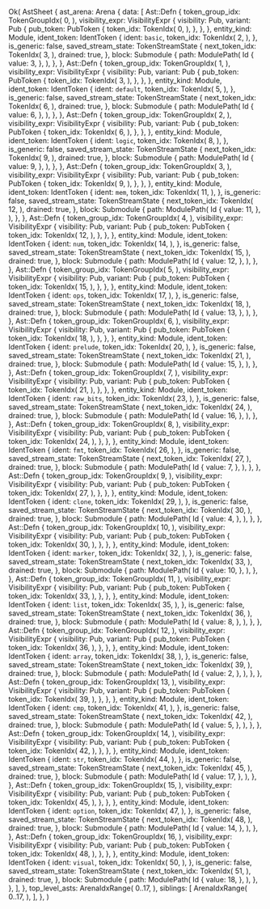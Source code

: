 Ok(
    AstSheet {
        ast_arena: Arena {
            data: [
                Ast::Defn {
                    token_group_idx: TokenGroupIdx(
                        0,
                    ),
                    visibility_expr: VisibilityExpr {
                        visibility: Pub,
                        variant: Pub {
                            pub_token: PubToken {
                                token_idx: TokenIdx(
                                    0,
                                ),
                            },
                        },
                    },
                    entity_kind: Module,
                    ident_token: IdentToken {
                        ident: `basic`,
                        token_idx: TokenIdx(
                            2,
                        ),
                    },
                    is_generic: false,
                    saved_stream_state: TokenStreamState {
                        next_token_idx: TokenIdx(
                            3,
                        ),
                        drained: true,
                    },
                    block: Submodule {
                        path: ModulePath(
                            Id {
                                value: 3,
                            },
                        ),
                    },
                },
                Ast::Defn {
                    token_group_idx: TokenGroupIdx(
                        1,
                    ),
                    visibility_expr: VisibilityExpr {
                        visibility: Pub,
                        variant: Pub {
                            pub_token: PubToken {
                                token_idx: TokenIdx(
                                    3,
                                ),
                            },
                        },
                    },
                    entity_kind: Module,
                    ident_token: IdentToken {
                        ident: `default`,
                        token_idx: TokenIdx(
                            5,
                        ),
                    },
                    is_generic: false,
                    saved_stream_state: TokenStreamState {
                        next_token_idx: TokenIdx(
                            6,
                        ),
                        drained: true,
                    },
                    block: Submodule {
                        path: ModulePath(
                            Id {
                                value: 6,
                            },
                        ),
                    },
                },
                Ast::Defn {
                    token_group_idx: TokenGroupIdx(
                        2,
                    ),
                    visibility_expr: VisibilityExpr {
                        visibility: Pub,
                        variant: Pub {
                            pub_token: PubToken {
                                token_idx: TokenIdx(
                                    6,
                                ),
                            },
                        },
                    },
                    entity_kind: Module,
                    ident_token: IdentToken {
                        ident: `logic`,
                        token_idx: TokenIdx(
                            8,
                        ),
                    },
                    is_generic: false,
                    saved_stream_state: TokenStreamState {
                        next_token_idx: TokenIdx(
                            9,
                        ),
                        drained: true,
                    },
                    block: Submodule {
                        path: ModulePath(
                            Id {
                                value: 9,
                            },
                        ),
                    },
                },
                Ast::Defn {
                    token_group_idx: TokenGroupIdx(
                        3,
                    ),
                    visibility_expr: VisibilityExpr {
                        visibility: Pub,
                        variant: Pub {
                            pub_token: PubToken {
                                token_idx: TokenIdx(
                                    9,
                                ),
                            },
                        },
                    },
                    entity_kind: Module,
                    ident_token: IdentToken {
                        ident: `mem`,
                        token_idx: TokenIdx(
                            11,
                        ),
                    },
                    is_generic: false,
                    saved_stream_state: TokenStreamState {
                        next_token_idx: TokenIdx(
                            12,
                        ),
                        drained: true,
                    },
                    block: Submodule {
                        path: ModulePath(
                            Id {
                                value: 11,
                            },
                        ),
                    },
                },
                Ast::Defn {
                    token_group_idx: TokenGroupIdx(
                        4,
                    ),
                    visibility_expr: VisibilityExpr {
                        visibility: Pub,
                        variant: Pub {
                            pub_token: PubToken {
                                token_idx: TokenIdx(
                                    12,
                                ),
                            },
                        },
                    },
                    entity_kind: Module,
                    ident_token: IdentToken {
                        ident: `num`,
                        token_idx: TokenIdx(
                            14,
                        ),
                    },
                    is_generic: false,
                    saved_stream_state: TokenStreamState {
                        next_token_idx: TokenIdx(
                            15,
                        ),
                        drained: true,
                    },
                    block: Submodule {
                        path: ModulePath(
                            Id {
                                value: 12,
                            },
                        ),
                    },
                },
                Ast::Defn {
                    token_group_idx: TokenGroupIdx(
                        5,
                    ),
                    visibility_expr: VisibilityExpr {
                        visibility: Pub,
                        variant: Pub {
                            pub_token: PubToken {
                                token_idx: TokenIdx(
                                    15,
                                ),
                            },
                        },
                    },
                    entity_kind: Module,
                    ident_token: IdentToken {
                        ident: `ops`,
                        token_idx: TokenIdx(
                            17,
                        ),
                    },
                    is_generic: false,
                    saved_stream_state: TokenStreamState {
                        next_token_idx: TokenIdx(
                            18,
                        ),
                        drained: true,
                    },
                    block: Submodule {
                        path: ModulePath(
                            Id {
                                value: 13,
                            },
                        ),
                    },
                },
                Ast::Defn {
                    token_group_idx: TokenGroupIdx(
                        6,
                    ),
                    visibility_expr: VisibilityExpr {
                        visibility: Pub,
                        variant: Pub {
                            pub_token: PubToken {
                                token_idx: TokenIdx(
                                    18,
                                ),
                            },
                        },
                    },
                    entity_kind: Module,
                    ident_token: IdentToken {
                        ident: `prelude`,
                        token_idx: TokenIdx(
                            20,
                        ),
                    },
                    is_generic: false,
                    saved_stream_state: TokenStreamState {
                        next_token_idx: TokenIdx(
                            21,
                        ),
                        drained: true,
                    },
                    block: Submodule {
                        path: ModulePath(
                            Id {
                                value: 15,
                            },
                        ),
                    },
                },
                Ast::Defn {
                    token_group_idx: TokenGroupIdx(
                        7,
                    ),
                    visibility_expr: VisibilityExpr {
                        visibility: Pub,
                        variant: Pub {
                            pub_token: PubToken {
                                token_idx: TokenIdx(
                                    21,
                                ),
                            },
                        },
                    },
                    entity_kind: Module,
                    ident_token: IdentToken {
                        ident: `raw_bits`,
                        token_idx: TokenIdx(
                            23,
                        ),
                    },
                    is_generic: false,
                    saved_stream_state: TokenStreamState {
                        next_token_idx: TokenIdx(
                            24,
                        ),
                        drained: true,
                    },
                    block: Submodule {
                        path: ModulePath(
                            Id {
                                value: 16,
                            },
                        ),
                    },
                },
                Ast::Defn {
                    token_group_idx: TokenGroupIdx(
                        8,
                    ),
                    visibility_expr: VisibilityExpr {
                        visibility: Pub,
                        variant: Pub {
                            pub_token: PubToken {
                                token_idx: TokenIdx(
                                    24,
                                ),
                            },
                        },
                    },
                    entity_kind: Module,
                    ident_token: IdentToken {
                        ident: `fmt`,
                        token_idx: TokenIdx(
                            26,
                        ),
                    },
                    is_generic: false,
                    saved_stream_state: TokenStreamState {
                        next_token_idx: TokenIdx(
                            27,
                        ),
                        drained: true,
                    },
                    block: Submodule {
                        path: ModulePath(
                            Id {
                                value: 7,
                            },
                        ),
                    },
                },
                Ast::Defn {
                    token_group_idx: TokenGroupIdx(
                        9,
                    ),
                    visibility_expr: VisibilityExpr {
                        visibility: Pub,
                        variant: Pub {
                            pub_token: PubToken {
                                token_idx: TokenIdx(
                                    27,
                                ),
                            },
                        },
                    },
                    entity_kind: Module,
                    ident_token: IdentToken {
                        ident: `clone`,
                        token_idx: TokenIdx(
                            29,
                        ),
                    },
                    is_generic: false,
                    saved_stream_state: TokenStreamState {
                        next_token_idx: TokenIdx(
                            30,
                        ),
                        drained: true,
                    },
                    block: Submodule {
                        path: ModulePath(
                            Id {
                                value: 4,
                            },
                        ),
                    },
                },
                Ast::Defn {
                    token_group_idx: TokenGroupIdx(
                        10,
                    ),
                    visibility_expr: VisibilityExpr {
                        visibility: Pub,
                        variant: Pub {
                            pub_token: PubToken {
                                token_idx: TokenIdx(
                                    30,
                                ),
                            },
                        },
                    },
                    entity_kind: Module,
                    ident_token: IdentToken {
                        ident: `marker`,
                        token_idx: TokenIdx(
                            32,
                        ),
                    },
                    is_generic: false,
                    saved_stream_state: TokenStreamState {
                        next_token_idx: TokenIdx(
                            33,
                        ),
                        drained: true,
                    },
                    block: Submodule {
                        path: ModulePath(
                            Id {
                                value: 10,
                            },
                        ),
                    },
                },
                Ast::Defn {
                    token_group_idx: TokenGroupIdx(
                        11,
                    ),
                    visibility_expr: VisibilityExpr {
                        visibility: Pub,
                        variant: Pub {
                            pub_token: PubToken {
                                token_idx: TokenIdx(
                                    33,
                                ),
                            },
                        },
                    },
                    entity_kind: Module,
                    ident_token: IdentToken {
                        ident: `list`,
                        token_idx: TokenIdx(
                            35,
                        ),
                    },
                    is_generic: false,
                    saved_stream_state: TokenStreamState {
                        next_token_idx: TokenIdx(
                            36,
                        ),
                        drained: true,
                    },
                    block: Submodule {
                        path: ModulePath(
                            Id {
                                value: 8,
                            },
                        ),
                    },
                },
                Ast::Defn {
                    token_group_idx: TokenGroupIdx(
                        12,
                    ),
                    visibility_expr: VisibilityExpr {
                        visibility: Pub,
                        variant: Pub {
                            pub_token: PubToken {
                                token_idx: TokenIdx(
                                    36,
                                ),
                            },
                        },
                    },
                    entity_kind: Module,
                    ident_token: IdentToken {
                        ident: `array`,
                        token_idx: TokenIdx(
                            38,
                        ),
                    },
                    is_generic: false,
                    saved_stream_state: TokenStreamState {
                        next_token_idx: TokenIdx(
                            39,
                        ),
                        drained: true,
                    },
                    block: Submodule {
                        path: ModulePath(
                            Id {
                                value: 2,
                            },
                        ),
                    },
                },
                Ast::Defn {
                    token_group_idx: TokenGroupIdx(
                        13,
                    ),
                    visibility_expr: VisibilityExpr {
                        visibility: Pub,
                        variant: Pub {
                            pub_token: PubToken {
                                token_idx: TokenIdx(
                                    39,
                                ),
                            },
                        },
                    },
                    entity_kind: Module,
                    ident_token: IdentToken {
                        ident: `cmp`,
                        token_idx: TokenIdx(
                            41,
                        ),
                    },
                    is_generic: false,
                    saved_stream_state: TokenStreamState {
                        next_token_idx: TokenIdx(
                            42,
                        ),
                        drained: true,
                    },
                    block: Submodule {
                        path: ModulePath(
                            Id {
                                value: 5,
                            },
                        ),
                    },
                },
                Ast::Defn {
                    token_group_idx: TokenGroupIdx(
                        14,
                    ),
                    visibility_expr: VisibilityExpr {
                        visibility: Pub,
                        variant: Pub {
                            pub_token: PubToken {
                                token_idx: TokenIdx(
                                    42,
                                ),
                            },
                        },
                    },
                    entity_kind: Module,
                    ident_token: IdentToken {
                        ident: `str`,
                        token_idx: TokenIdx(
                            44,
                        ),
                    },
                    is_generic: false,
                    saved_stream_state: TokenStreamState {
                        next_token_idx: TokenIdx(
                            45,
                        ),
                        drained: true,
                    },
                    block: Submodule {
                        path: ModulePath(
                            Id {
                                value: 17,
                            },
                        ),
                    },
                },
                Ast::Defn {
                    token_group_idx: TokenGroupIdx(
                        15,
                    ),
                    visibility_expr: VisibilityExpr {
                        visibility: Pub,
                        variant: Pub {
                            pub_token: PubToken {
                                token_idx: TokenIdx(
                                    45,
                                ),
                            },
                        },
                    },
                    entity_kind: Module,
                    ident_token: IdentToken {
                        ident: `option`,
                        token_idx: TokenIdx(
                            47,
                        ),
                    },
                    is_generic: false,
                    saved_stream_state: TokenStreamState {
                        next_token_idx: TokenIdx(
                            48,
                        ),
                        drained: true,
                    },
                    block: Submodule {
                        path: ModulePath(
                            Id {
                                value: 14,
                            },
                        ),
                    },
                },
                Ast::Defn {
                    token_group_idx: TokenGroupIdx(
                        16,
                    ),
                    visibility_expr: VisibilityExpr {
                        visibility: Pub,
                        variant: Pub {
                            pub_token: PubToken {
                                token_idx: TokenIdx(
                                    48,
                                ),
                            },
                        },
                    },
                    entity_kind: Module,
                    ident_token: IdentToken {
                        ident: `visual`,
                        token_idx: TokenIdx(
                            50,
                        ),
                    },
                    is_generic: false,
                    saved_stream_state: TokenStreamState {
                        next_token_idx: TokenIdx(
                            51,
                        ),
                        drained: true,
                    },
                    block: Submodule {
                        path: ModulePath(
                            Id {
                                value: 18,
                            },
                        ),
                    },
                },
            ],
        },
        top_level_asts: ArenaIdxRange(
            0..17,
        ),
        siblings: [
            ArenaIdxRange(
                0..17,
            ),
        ],
    },
)